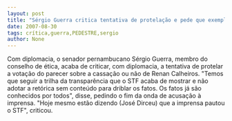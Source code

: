 ```yaml
---
layout: post
title: "Sérgio Guerra critica tentativa de protelação e pede que exemplo de transparência do STF seja seguido"
date: 2007-08-30
tags: crítica,guerra,PEDESTRE,sergio
author: None
---
```

Com diplomacia, o senador pernambucano S&eacute;rgio Guerra, membro do conselho de &eacute;tica, acaba de criticar, com diplomacia, a tentativa de protelar a vota&ccedil;&atilde;o do parecer sobre a cassa&ccedil;&atilde;o ou n&atilde;o de Renan Calheiros.
&quot;Temos que seguir a trilha da transpar&ecirc;ncia que o STF acaba de mostrar e n&atilde;o adotar a ret&oacute;rica sem conte&uacute;do para driblar os fatos. Os fatos j&aacute; s&atilde;o conhecidos por todos&quot;, disse, pedindo o fim da onda de acusa&ccedil;&atilde;o &agrave; imprensa. &quot;Hoje mesmo est&atilde;o dizendo (Jos&eacute; Dirceu) que a imprensa pautou o STF&quot;, criticou. 